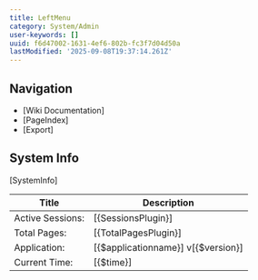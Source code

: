 ```yaml
---
title: LeftMenu
category: System/Admin
user-keywords: []
uuid: f6d47002-1631-4ef6-802b-fc3f7d04d50a
lastModified: '2025-09-08T19:37:14.261Z'
---
```

## Navigation

* [Wiki Documentation]
* [PageIndex]
* [Export]

## System Info

[SystemInfo]

| Title| Description |
| ---- | ----|
| Active Sessions: | [{SessionsPlugin}] |
| Total Pages: | [{TotalPagesPlugin}] |
| Application: | [{$applicationname}] v[{$version}] |
| Current Time: | [{$time}] |
